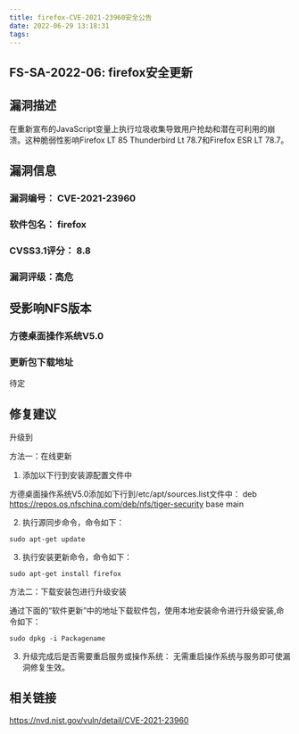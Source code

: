 ```yaml
---
title: firefox-CVE-2021-23960安全公告
date: 2022-06-29 13:18:31
tags:
---
```

## FS-SA-2022-06: firefox安全更新

## 漏洞描述

在重新宣布的JavaScript变量上执行垃圾收集导致用户抢劫和潜在可利用的崩溃。这种脆弱性影响Firefox LT 85 Thunderbird Lt 78.7和Firefox ESR LT 78.7。

## 漏洞信息

###    漏洞编号： CVE-2021-23960

###    软件包名： firefox

###    CVSS3.1评分： 8.8

###    漏洞评级：高危

## 受影响NFS版本

###    方德桌面操作系统V5.0

### 更新包下载地址

待定

## 修复建议

升级到 

方法一：在线更新

1. 添加以下行到安装源配置文件中

方德桌面操作系统V5.0添加如下行到/etc/apt/sources.list文件中：
deb https://repos.os.nfschina.com/deb/nfs/tiger-security base main

2. 执行源同步命令，命令如下：

```
sudo apt-get update
```

3. 执行安装更新命令，命令如下：

```
sudo apt-get install firefox
```

方法二：下载安装包进行升级安装

通过下面的“软件更新”中的地址下载软件包，使用本地安装命令进行升级安装,命令如下：

```
sudo dpkg -i Packagename
```

3. 升级完成后是否需要重启服务或操作系统：
   无需重启操作系统与服务即可使漏洞修复生效。

## 相关链接

https://nvd.nist.gov/vuln/detail/CVE-2021-23960
